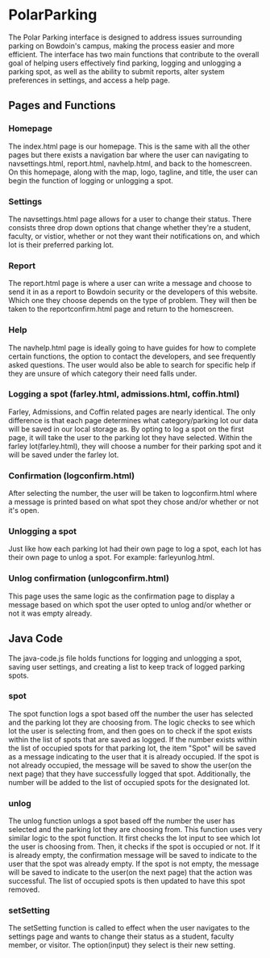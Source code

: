 # PolarParking
The Polar Parking interface is designed to address issues surrounding parking on Bowdoin's campus, making the process easier and more efficient. The interface has two main functions that contribute to the overall goal of helping users effectively find parking, logging and unlogging a parking spot, as well as the ability to submit reports, alter system preferences in settings, and access a help page. 
## Pages and Functions
### Homepage
The index.html page is our homepage. This is the same with all the other pages but there exists a navigation bar where the user can navigating to navsettings.html, report.html, navhelp.html, and back to the homescreen. On this homepage, along with the map, logo, tagline, and title, the user can begin the function of logging or unlogging a spot. 
### Settings
The navsettings.html page allows for a user to change their status. There consists three drop down options that change whether they're a student, faculty, or vistior, whether or not they want their notifications on, and which lot is their preferred parking lot. 
### Report
The report.html page is where a user can write a message and choose to send it in as a report to Bowdoin security or the developers of this website. Which one they choose depends on the type of problem. They will then be taken to the reportconfirm.html page and return to the homescreen. 
### Help
The navhelp.html page is ideally going to have guides for how to complete certain functions, the option to contact the developers, and see frequently asked questions. The user would also be able to search for specific help if they are unsure of which category their need falls under. 
### Logging a spot (farley.html, admissions.html, coffin.html)
Farley, Admissions, and Coffin related pages are nearly identical. The only difference is that each page determines what category/parking lot our data will be saved in our local storage as. By opting to log a spot on the first page, it will take the user to the parking lot they have selected. Within the farley lot(farley.html), they will choose a number for their parking spot and it will be saved under the farley lot. 
### Confirmation (logconfirm.html)
After selecting the number, the user will be taken to logconfirm.html where a message is printed based on what spot they chose and/or whether or not it's open. 
### Unlogging a spot
Just like how each parking lot had their own page to log a spot, each lot has their own page to unlog a spot. For example: farleyunlog.html. 
### Unlog confirmation (unlogconfirm.html)
This page uses the same logic as the confirmation page to display a message based on which spot the user opted to unlog and/or whether or not it was empty already. 
## Java Code
The java-code.js file holds functions for logging and unlogging a spot, saving user settings, and creating a list to keep track of logged parking spots.
### spot 
The spot function logs a spot based off the number the user has selected and the parking lot they are choosing from. The logic checks to see which lot the user is selecting from, and then goes on to check if the spot exists within the list of spots that are saved as logged. If the number exists within the list of occupied spots for that parking lot, the item "Spot" will be saved as a message indicating to the user that it is already occupied. If the spot is not already occupied, the message will be saved to show the user(on the next page) that they have successfully logged that spot. Additionally, the number will be added to the list of occupied spots for the designated lot. 
### unlog
The unlog function unlogs a spot based off the number the user has selected and the parking lot they are choosing from. This function uses very similar logic to the spot function. It first checks the lot input to see which lot the user is choosing from. Then, it checks if the spot is occupied or not. If it is already empty, the confirmation message will be saved to indicate to the user that the spot was already empty. If the spot is not empty, the message will be saved to indicate to the user(on the next page) that the action was successful. The list of occupied spots is then updated to have this spot removed. 

### setSetting
The setSetting function is called to effect when the user navigates to the settings page and wants to change their status as a student, faculty member, or visitor. The option(input) they select is their new setting. 
